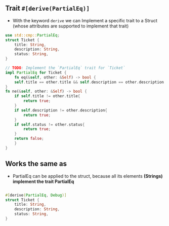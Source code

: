 ## Trait `#[derive(PartialEq)]`
- With the keyword `derive` we can Implement a specific trait to a Struct (whose attributes are supported to implement that trait)
```Rust
use std::cmp::PartialEq;
struct Ticket {
	title: String,
	description: String,
	status: String,
}

// TODO: Implement the `PartialEq` trait for `Ticket`
impl PartialEq for Ticket {
	fn eq(&self, other: &Self) -> bool {
	self.title == other.title && self.description == other.description && self.status == other.status
} 
fn ne(&self, other: &Self) -> bool {
	if self.title != other.title{
		return true;
	}
	if self.description != other.description{
		return true;
	}
	if self.status != other.status{
		return true;
	}
	return false;
	}
}
```
## Works the same as
- PartialEq can be applied to the struct, because all its elements **(Strings) implement the trait PartialEq**
```Rust

#[derive(PartialEq, Debug)]
struct Ticket {
	title: String,
	description: String,
	status: String,
}
```
